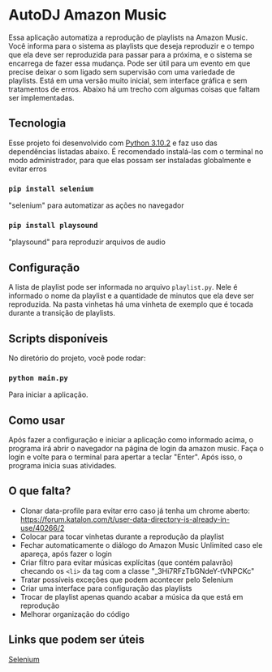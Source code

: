 # AutoDJ Amazon Music

Essa aplicação automatiza a reprodução de playlists na Amazon Music. Você informa para o sistema as playlists que deseja reproduzir e o tempo que ela deve ser reproduzida para passar para a próxima, e o sistema se encarrega de fazer essa mudança. Pode ser útil para um evento em que precise deixar o som ligado sem supervisão com uma variedade de playlists. Está em uma versão muito inicial, sem interface gráfica e sem tratamentos de erros. Abaixo há um trecho com algumas coisas que faltam ser implementadas.

## Tecnologia

Esse projeto foi desenvolvido com [Python 3.10.2](https://www.python.org/downloads/) e faz uso das dependências listadas abaixo. É recomendado instalá-las com o terminal no modo administrador, para que elas possam ser instaladas globalmente e evitar erros <br/>

### `pip install selenium`
"selenium" para automatizar as ações no navegador

### `pip install playsound`
"playsound" para reproduzir arquivos de audio

## Configuração

A lista de playlist pode ser informada no arquivo `playlist.py`. Nele é informado o nome da playlist e a quantidade de minutos que ela deve ser reproduzida. Na pasta vinhetas há uma vinheta de exemplo que é tocada durante a transição de playlists.

## Scripts disponíveis

No diretório do projeto, você pode rodar:

### `python main.py`

Para iniciar a aplicação.

## Como usar

Após fazer a configuração e iniciar a aplicação como informado acima, o programa irá abrir o navegador na página de login da amazon music. Faça o login e volte para o terminal para apertar a teclar "Enter". Após isso, o programa inicia suas atividades.

## O que falta?

- Clonar data-profile para evitar erro caso já tenha um chrome aberto: https://forum.katalon.com/t/user-data-directory-is-already-in-use/40266/2 <br/>
- Colocar para tocar vinhetas durante a reprodução da playlist <br/>
- Fechar automaticamente o diálogo do Amazon Music Unlimited caso ele apareça, após fazer o login <br/>
- Criar filtro para evitar músicas explícitas (que contém palavrão) checando os `<li>` da tag com a classe "_3Hi7RFzTbGNdeY-tVNPCKc" <br/>
- Tratar possíveis exceções que podem acontecer pelo Selenium <br/>
- Criar uma interface para configuração das playlists <br/>
- Trocar de playlist apenas quando acabar a música da que está em reprodução <br/>
- Melhorar organização do código <br/>

## Links que podem ser úteis

[Selenium](https://selenium-python.readthedocs.io/getting-started.html) <br/>
